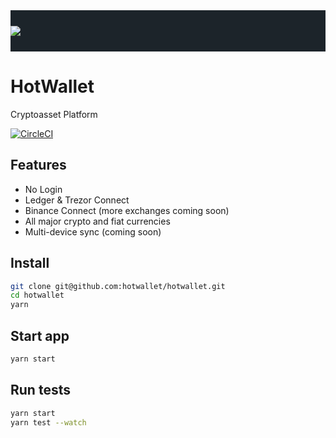 <div width="100%" style="padding:25px 0; background-color:#1c242a;">
  <img style="display: block; margin:auto;" src="https://hotwallet.com/hotwallet-144x144.png" />
</div>

# HotWallet
Cryptoasset Platform

[![CircleCI](https://circleci.com/gh/hotwallet/hotwallet.svg?style=svg&circle-token=19f992cd74dd31acc5b238e8099be75c6ada94f6)](https://circleci.com/gh/hotwallet/hotwallet)

## Features

- No Login
- Ledger & Trezor Connect
- Binance Connect (more exchanges coming soon)
- All major crypto and fiat currencies
- Multi-device sync (coming soon)

## Install

```bash
git clone git@github.com:hotwallet/hotwallet.git
cd hotwallet
yarn
```

## Start app

```bash
yarn start
```

## Run tests

```bash
yarn start
yarn test --watch
```
